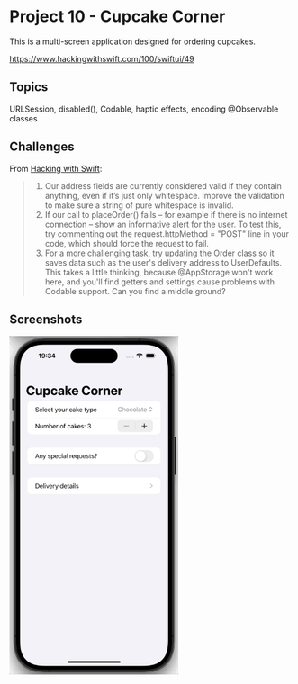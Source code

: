 # Project 10 - Cupcake Corner

This is a multi-screen application designed for ordering cupcakes.

https://www.hackingwithswift.com/100/swiftui/49

## Topics

URLSession, disabled(), Codable, haptic effects, encoding @Observable classes

## Challenges
From [Hacking with Swift](https://www.hackingwithswift.com/books/ios-swiftui/cupcake-corner-wrap-up):
>1. Our address fields are currently considered valid if they contain anything, even if it’s just only whitespace. Improve the validation to make sure a string of pure whitespace is invalid.
>2. If our call to placeOrder() fails – for example if there is no internet connection – show an informative alert for the user. To test this, try commenting out the request.httpMethod = "POST" line in your code, which should force the request to fail.
>3. For a more challenging task, try updating the Order class so it saves data such as the user's delivery address to UserDefaults. This takes a little thinking, because @AppStorage won't work here, and you'll find getters and settings cause problems with Codable support. Can you find a middle ground?

## Screenshots
<img src="/CupcakeCorner/Screenshots/CupcakeCorner.gif" width="300"/>
